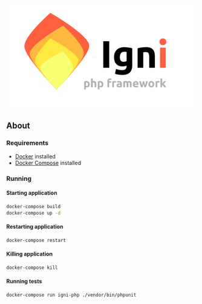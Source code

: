 # ![Igni logo](https://github.com/igniphp/common/blob/master/logo/full.svg)

## About
<TBA>

### Requirements

- [Docker](https://docs.docker.com/engine/installation/) installed
- [Docker Compose](https://docs.docker.com/compose/install/) installed


### Running

#### Starting application
```bash
docker-compose build
docker-compose up -d
```

#### Restarting application
```bash
docker-compose restart
```

#### Killing application
```bash
docker-compose kill
```

#### Running tests
```bash
docker-compose run igni-php ./vendor/bin/phpunit
```
